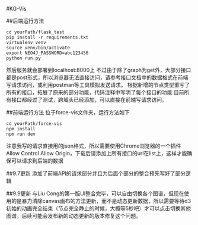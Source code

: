 #KG-Vis

##后端运行方法
```
cd yourPath/flask_test
pip install -r requirements.txt
virtualenv venv
source venv/bin/activate
export NEO4J_PASSWORD=abc123456
python run.py
```
然后服务就会部署到localhost:8000上
不过由于除了graph为get外，大部分接口都是post形式，所以浏览器无法直接访问，请参考接口文档中的数据格式在前端写请求访问，或利用postman等工具模拟发送请求。
根据新增的节点类型重写了所有的接口，拓展了原来的部分功能，代码注释中写明了每个接口的功能
目前所有接口都经过了测试，跨域头已经添加，可以直接在前端写请求访问。

##前端运行方法
位于force-vis文件夹，运行方法如下
```
cd yourPath/force-vis
npm install
npm run dev
```
注意我写的请求直接用的json格式，所以需要使用Chrome浏览器的一个插件Allow Control Allow Origin，下载后请添加上所有接口的url在list上，这样才能确保可以请求到后端的数据

##9.7更新
添加了前端API的请求部分并且为后面个部分的整合预先写好了部分逻辑

##9.9更新
与Liu Cong的第一版UI整合完毕，可以自由切换各个图谱，但现在使用的是暴力清除canvas画布的方法更新，而不是动态更新数据，所以需要等待d3初始的动画完全结束（节点完全静止的时候，大概等5秒吧）才可以点击切换其他图谱。后续可能会发布新的动态更新的版本修复这个问题。
